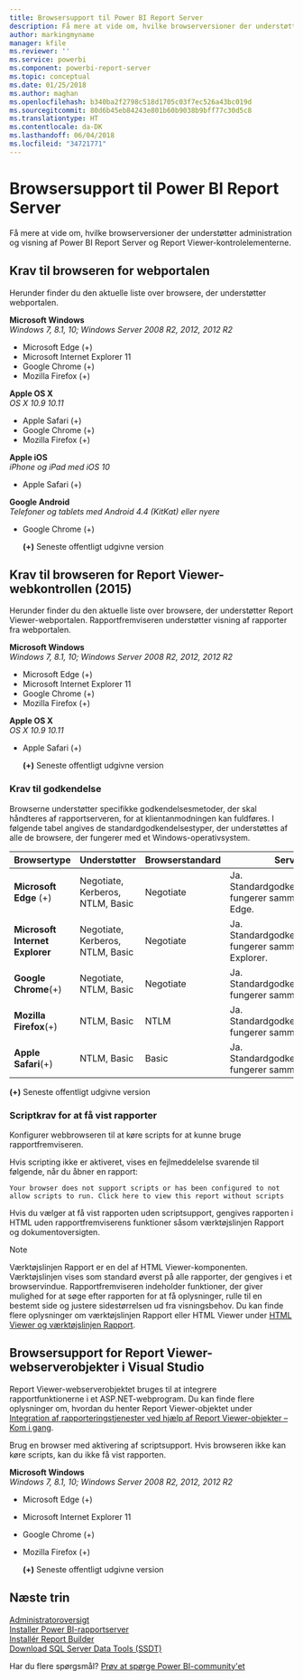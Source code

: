 ```yaml
---
title: Browsersupport til Power BI Report Server
description: Få mere at vide om, hvilke browserversioner der understøtter administration og visning af Power BI Report Server og Report Viewer-kontrolelementerne.
author: markingmyname
manager: kfile
ms.reviewer: ''
ms.service: powerbi
ms.component: powerbi-report-server
ms.topic: conceptual
ms.date: 01/25/2018
ms.author: maghan
ms.openlocfilehash: b340ba2f2798c518d1705c03f7ec526a43bc019d
ms.sourcegitcommit: 80d6b45eb84243e801b60b9038b9bff77c30d5c8
ms.translationtype: HT
ms.contentlocale: da-DK
ms.lasthandoff: 06/04/2018
ms.locfileid: "34721771"
---
```

# <a name="browser-support-for-power-bi-report-server"></a>Browsersupport til Power BI Report Server
Få mere at vide om, hvilke browserversioner der understøtter administration og visning af Power BI Report Server og Report Viewer-kontrolelementerne.

## <a name="browser-requirements-for-the-web-portal"></a>Krav til browseren for webportalen
Herunder finder du den aktuelle liste over browsere, der understøtter webportalen.

**Microsoft Windows**  
*Windows 7, 8.1, 10; Windows Server 2008 R2, 2012, 2012 R2*

* Microsoft Edge (+)
* Microsoft Internet Explorer 11
* Google Chrome (+)
* Mozilla Firefox (+)

**Apple OS X**  
*OS X 10.9 10.11*

* Apple Safari (+)
* Google Chrome (+)
* Mozilla Firefox (+)

**Apple iOS**  
*iPhone og iPad med iOS 10*

* Apple Safari (+)

**Google Android**  
*Telefoner og tablets med Android 4.4 (KitKat) eller nyere*

* Google Chrome (+)
  
  **(+)**  Seneste offentligt udgivne version

## <a name="browser-requirements-for-the-report-viewer-web-control-2015"></a>Krav til browseren for Report Viewer-webkontrollen (2015)
Herunder finder du den aktuelle liste over browsere, der understøtter Report Viewer-webportalen. Rapportfremviseren understøtter visning af rapporter fra webportalen.

**Microsoft Windows**  
*Windows 7, 8.1, 10; Windows Server 2008 R2, 2012, 2012 R2*

* Microsoft Edge (+)
* Microsoft Internet Explorer 11
* Google Chrome (+)
* Mozilla Firefox (+)

**Apple OS X**  
*OS X 10.9 10.11*

* Apple Safari (+)
  
  **(+)**  Seneste offentligt udgivne version

### <a name="authentication-requirements"></a>Krav til godkendelse
Browserne understøtter specifikke godkendelsesmetoder, der skal håndteres af rapportserveren, for at klientanmodningen kan fuldføres. I følgende tabel angives de standardgodkendelsestyper, der understøttes af alle de browsere, der fungerer med et Windows-operativsystem.

| **Browsertype** | **Understøtter** | **Browserstandard** | **Serverstandard** |
| --- | --- | --- | --- |
| **Microsoft Edge** (+) |Negotiate, Kerberos, NTLM, Basic |Negotiate |Ja. Standardgodkendelsesindstillingerne fungerer sammen med Microsoft Edge. |
| **Microsoft Internet Explorer** |Negotiate, Kerberos, NTLM, Basic |Negotiate |Ja. Standardgodkendelsesindstillingerne fungerer sammen med Internet Explorer. |
| **Google Chrome**(+) |Negotiate, NTLM, Basic |Negotiate |Ja. Standardgodkendelsesindstillingerne fungerer sammen med Chrome. |
| **Mozilla Firefox**(+) |NTLM, Basic |NTLM |Ja. Standardgodkendelsesindstillingerne fungerer sammen med Firefox. |
| **Apple Safari**(+) |NTLM, Basic |Basic |Ja. Standardgodkendelsesindstillingerne fungerer sammen med Safari. |

 **(+)**  Seneste offentligt udgivne version

### <a name="script-requirements-for-viewing-reports"></a>Scriptkrav for at få vist rapporter
Konfigurer webbrowseren til at køre scripts for at kunne bruge rapportfremviseren.

Hvis scripting ikke er aktiveret, vises en fejlmeddelelse svarende til følgende, når du åbner en rapport:

```
Your browser does not support scripts or has been configured to not allow scripts to run. Click here to view this report without scripts
```

 Hvis du vælger at få vist rapporten uden scriptsupport, gengives rapporten i HTML uden rapportfremviserens funktioner såsom værktøjslinjen Rapport og dokumentoversigten.

> [!NOTE]
> Værktøjslinjen Rapport er en del af HTML Viewer-komponenten. Værktøjslinjen vises som standard øverst på alle rapporter, der gengives i et browservindue. Rapportfremviseren indeholder funktioner, der giver mulighed for at søge efter rapporten for at få oplysninger, rulle til en bestemt side og justere sidestørrelsen ud fra visningsbehov. Du kan finde flere oplysninger om værktøjslinjen Rapport eller HTML Viewer under [HTML Viewer og værktøjslinjen Rapport](https://docs.microsoft.com/sql/reporting-services/html-viewer-and-the-report-toolbar).
> 
> 

## <a name="browser-support-for-report-viewer-web-server-controls-in-visual-studio"></a>Browsersupport for Report Viewer-webserverobjekter i Visual Studio
Report Viewer-webserverobjektet bruges til at integrere rapportfunktionerne i et ASP.NET-webprogram. Du kan finde flere oplysninger om, hvordan du henter Report Viewer-objektet under [Integration af rapporteringstjenester ved hjælp af Report Viewer-objekter – Kom i gang](https://docs.microsoft.com/sql/reporting-services/application-integration/integrating-reporting-services-using-reportviewer-controls-get-started).

Brug en browser med aktivering af scriptsupport. Hvis browseren ikke kan køre scripts, kan du ikke få vist rapporten.

**Microsoft Windows**  
*Windows 7, 8.1, 10; Windows Server 2008 R2, 2012, 2012 R2*

* Microsoft Edge (+)
* Microsoft Internet Explorer 11
* Google Chrome (+)
* Mozilla Firefox (+)
  
  **(+)**  Seneste offentligt udgivne version

## <a name="next-steps"></a>Næste trin
[Administratoroversigt](admin-handbook-overview.md)  
[Installer Power BI-rapportserver](install-report-server.md)  
[Installér Report Builder](https://docs.microsoft.com/sql/reporting-services/install-windows/install-report-builder)  
[Download SQL Server Data Tools (SSDT)](http://go.microsoft.com/fwlink/?LinkID=616714)

Har du flere spørgsmål? [Prøv at spørge Power BI-community'et](https://community.powerbi.com/)

